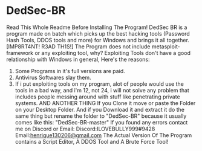# DedSec-BR
Read This Whole Readme Before Installing The Program!
DedSec BR is a program made on batch which picks up the best hacking tools (Password Hash Tools, DDOS tools and more) for Windows and brings it all together.
[IMP8RT4NT! R3AD TH1S!]
The Program does not include metasploit-framework or any exploiting tool, why? Exploiting Tools don't have a good relationship with Windows in general, Here's the reasons:
1. Some Programs in it's full versions are paid.
2. Antivirus Softwares slay them.
3. If i put exploiting tools on my program, alot of people would use the tools in a bad way, and i'm 12, not 24, i will not solve any problem that includes people messing around with stuff like penetrating private systems.
AND ANOTHER THING
If you Clone it move or paste the Folder on your Desktop Folder.
And if you Download it and extract it do the same thing but rename the folder to "DedSec-BR" because it usually comes like this:
"DedSec-BR-master"
If you found any errors contact me on Discord or Email:
Discord:ILOVEBULLY999#9428  
Email:henrique130206@gmail.com
The Actual Version Of The Program contains a Script Editor, A DDOS Tool and A Brute Force Tool!
